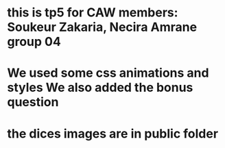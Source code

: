 # this is tp5 for CAW members: Soukeur Zakaria, Necira Amrane group 04

# We used some css animations and styles We also added the bonus question
# the dices images are in public folder
